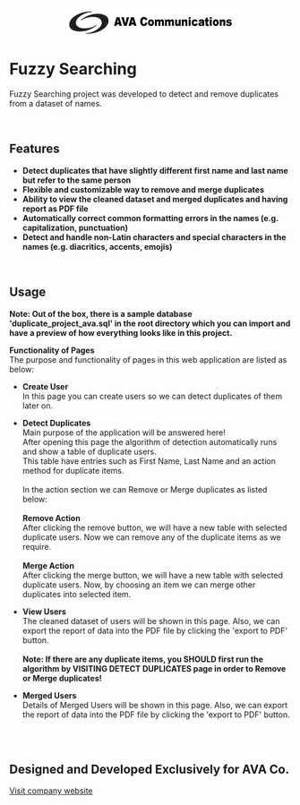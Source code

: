 <br />
<br />

<p align="center">
    <a href="https://ava.ir/index.php/en/">
        <img src="/public/images/logo_md.png" alt="AVA Co.">
    </a>
</p>


# Fuzzy Searching

Fuzzy Searching project was developed to detect and remove duplicates from a dataset of names.

<br />

## Features

- **Detect duplicates that have slightly different first name and last name but refer to the same person**
- **Flexible and customizable way to remove and merge duplicates**
- **Ability to view the cleaned dataset and merged duplicates and having report as PDF file**
- **Automatically correct common formatting errors in the names (e.g. capitalization, punctuation)**
- **Detect and handle non-Latin characters and special characters in the names (e.g. diacritics, accents, emojis)**

<br />

## Usage

**Note: Out of the box, there is a sample database 'duplicate_project_ava.sql' in the root directory which you can import and have a preview of how everything looks like in this project.** <br />

**Functionality of Pages** <br />
The purpose and functionality of pages in this web application are listed as below:

- **Create User** <br />
In this page you can create users so we can detect duplicates of them later on. <br />

- **Detect Duplicates** <br />
Main purpose of the application will be answered here! <br />
After opening this page the algorithm of detection automatically runs and show a table of duplicate users. <br />
This table have entries such as First Name, Last Name and an action method for duplicate items. <br /> <br />
In the action section we can Remove or Merge duplicates as listed below: <br /> <br/>
**Remove Action** <br />
After clicking the remove button, we will have a new table with selected duplicate users. Now we can remove any of the duplicate items as we require. <br /> <br />
**Merge Action** <br />
After clicking the merge button, we will have a new table with selected duplicate users. Now, by choosing an item we can merge other duplicates into selected item. <br />

- **View Users** <br />
The cleaned dataset of users will be shown in this page. Also, we can export the report of data into the PDF file by clicking the 'export to PDF' button. <br /> <br/>
**Note: If there are any duplicate items, you SHOULD first run the algorithm by VISITING DETECT DUPLICATES page in order to Remove or Merge duplicates!** <br />

- **Merged Users** <br />
Details of Merged Users will be shown in this page. Also, we can export the report of data into the PDF file by clicking the 'export to PDF' button.

<br />
<br />

## Designed and Developed Exclusively for AVA Co.

<a href="https://ava.ir/index.php/en/">Visit company website</a>